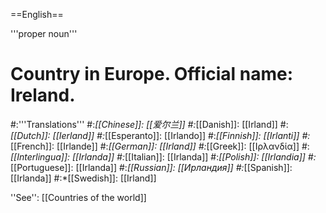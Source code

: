 ==English==

'''proper noun'''

# Country in Europe. Official name: Ireland.
#:'''Translations'''
#:*[[Chinese]]: [[爱尔兰]]
#:*[[Danish]]: [[Irland]]
#:*[[Dutch]]: [[Ierland]]
#:*[[Esperanto]]: [[Irlando]]
#:*[[Finnish]]: [[Irlanti]]
#:*[[French]]: [[Irlande]]
#:*[[German]]: [[Irland]]
#:*[[Greek]]: [[Ιρλανδία]]
#:*[[Interlingua]]: [[Irlanda]]
#:*[[Italian]]: [[Irlanda]]
#:*[[Polish]]: [[Irlandia]]
#:*[[Portuguese]]: [[Irlanda]]
#:*[[Russian]]: [[Ирландия]]
#:*[[Spanish]]: [[Irlanda]]
#:*[[Swedish]]: [[Irland]]

''See'': [[Countries of the world]]